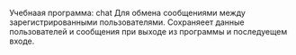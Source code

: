 Учебнаая программа: chat
Для обмена сообщениями между зарегистрированными пользователями.
Сохраняеет данные пользователей и сообщения при выходе из программы и последуещем входе.